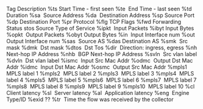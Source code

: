 Tag	Description
%ts	Start Time - first seen
%te 	End Time - last seen
%td	Duration
%sa 	Source Address
%da 	Destination Address
%sp	Source Port
%dp	Destination Port
%pr	Protocol
%flg	TCP Flags
%fwd	Forwarding Status
stos	Source Type of Service
%ipkt 	Input Packets
%ibyt	Input Bytes
%opkt 	Output Packets
%obyt	Output Bytes
%in 	Input Interface num
%out 	Output Interface num
%sas 	Source AS
%das	Destination AS
%smk 	Src mask
%dmk 	Dst mask
%dtos 	Dst Tos
%dir 	Direction: ingress, egress
%nh 	Next-hop IP Address
%nhb 	BGP Next-hop IP Address
%svln 	Src vlan label
%dvln 	Dst vlan label
%ismc 	Input Src Mac Addr
%odmc 	Output Dst Mac Addr
%idmc 	Input Dst Mac Addr
%osmc 	Output Src Mac Addr
%mpls1 	MPLS label 1
%mpls2 	MPLS label 2
%mpls3	 MPLS label 3
%mpls4 	MPLS label 4
%mpls5 	MPLS label 5
%mpls6	 MPLS label 6
%mpls7 	MPLS label 7
%mpls8	 MPLS label 8
%mpls9 	MPLS label 9
%mpls10 	MPLS label 10
%cl 	Client latency
%sl 	Server latency
%al 	Application latency
%eng 	Engine Type/ID
%exid	??
%tr 	Time the flow was received by the collector
